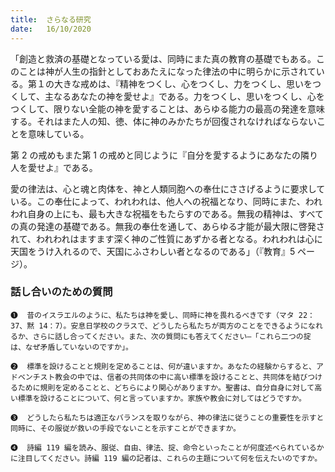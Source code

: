 ```yaml
---
title:  さらなる研究
date:   16/10/2020
---
```


「創造と救済の基礎となっている愛は、同時にまた真の教育の基礎でもある。このことは神が人生の指針としておあたえになった律法の中に明らかに示されている。第１の大きな戒めは、『精神をつくし、心をつくし、力をつくし、思いをつくして、主なるあなたの神を愛せよ』である。力をつくし、思いをつくし、心をつくして、限りない全能の神を愛することは、あらゆる能力の最高の発達を意味する。それはまた人の知、徳、体に神のみかたちが回復されなければならないことを意味している。

第 2 の戒めもまた第 1 の戒めと同じように『自分を愛するようにあなたの隣り人を愛せよ』である。

愛の律法は、心と魂と肉体を、神と人類同胞への奉仕にささげるように要求している。この奉仕によって、われわれは、他人への祝福となり、同時にまた、われわれ自身の上にも、最も大きな祝福をもたらすのである。無我の精神は、すべての真の発達の基礎である。無我の奉仕を通して、あらゆる才能が最大限に啓発されて、われわれはますます深く神のご性質にあずかる者となる。われわれは心に天国をうけ入れるので、天国にふさわしい者となるのである」（『教育』5 ページ）。

### 話し合いのための質問

`❶	昔のイスラエルのように、私たちは神を愛し、同時に神を畏れるべきです（マタ 22：37、黙 14：7）。安息日学校のクラスで、どうしたら私たちが両方のことをできるようになれるか、さらに話し合ってください。また、次の質問にも答えてください―「これら二つの掟は、なぜ矛盾していないのですか」。`

`❷	標準を設けることと規則を定めることは、何が違いますか。あなたの経験からすると、アドベンチスト教会の中では、信者の共同体の中に高い標準を設けることと、共同体を結びつけるために規則を定めることと、どちらにより関心がありますか。聖書は、自分自身に対して高い標準を設けることについて、何と言っていますか。家族や教会に対してはどうですか。`

`❸	どうしたら私たちは適正なバランスを取りながら、神の律法に従うことの重要性を示すと同時に、その服従が救いの手段でないことを示すことができますか。`

`❹	詩編 119 編を読み、服従、自由、律法、掟、命令といったことが何度述べられているかに注目してください。詩編 119 編の記者は、これらの主題について何を伝えたいのですか。`